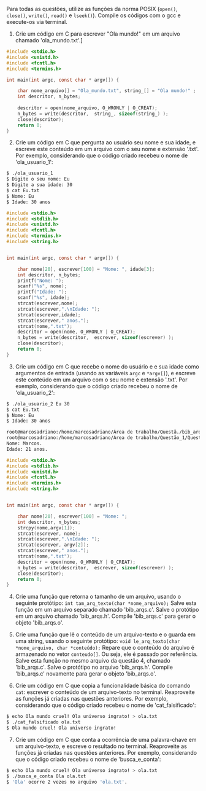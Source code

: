 Para todas as questões, utilize as funções da norma POSIX (`open()`, `close()`, `write()`, `read()` e `lseek()`). Compile os códigos com o gcc e execute-os via terminal.

1. Crie um código em C para escrever "Ola mundo!" em um arquivo chamado 'ola_mundo.txt'.]
```C
#include <stdio.h>
#include <unistd.h> 
#include <fcntl.h> 
#include <termios.h>

int main(int argc, const char * argv[]) {

	char nome_arquivo[] = "Ola_mundo.txt", string_[] = "Ola mundo!" ;
	int descritor, n_bytes;
    
	descritor = open(nome_arquivo, O_WRONLY | O_CREAT);
	n_bytes = write(descritor,  string_, sizeof(string_) );		
	close(descritor);
	return 0;
}

```

2. Crie um código em C que pergunta ao usuário seu nome e sua idade, e escreve este conteúdo em um arquivo com o seu nome e extensão '.txt'. Por exemplo, considerando que o código criado recebeu o nome de 'ola_usuario_1':

```bash
$ ./ola_usuario_1
$ Digite o seu nome: Eu
$ Digite a sua idade: 30
$ cat Eu.txt
$ Nome: Eu
$ Idade: 30 anos
```
```C
#include <stdio.h>
#include <stdlib.h>
#include <unistd.h> 
#include <fcntl.h> 
#include <termios.h>
#include <string.h>


int main(int argc, const char * argv[]) {

	char nome[20], escrever[100] = "Nome: ", idade[3];
	int descritor, n_bytes;
	printf("Nome: ");
	scanf("%s", nome);
	printf("Idade: ");
	scanf("%s", idade);
	strcat(escrever,nome);
	strcat(escrever,".\nIdade: ");
	strcat(escrever,idade);
	strcat(escrever," anos.");
	strcat(nome,".txt");
	descritor = open(nome, O_WRONLY | O_CREAT);
	n_bytes = write(descritor,  escrever, sizeof(escrever) );		
	close(descritor);
	return 0;
}
```

3. Crie um código em C que recebe o nome do usuário e e sua idade como argumentos de entrada (usando as variáveis `argc` e `*argv[]`), e escreve este conteúdo em um arquivo com o seu nome e extensão '.txt'. Por exemplo, considerando que o código criado recebeu o nome de 'ola_usuario_2':

```bash
$ ./ola_usuario_2 Eu 30
$ cat Eu.txt
$ Nome: Eu
$ Idade: 30 anos

root@marcosadriano:/home/marcosadriano/Área de trabalho/Questã./bib_arqs Marcos 21
root@marcosadriano:/home/marcosadriano/Área de trabalho/Questão_1/Questão_3# cat Marcos.txt
Nome: Marcos.
Idade: 21 anos.

```
```C
#include <stdio.h>
#include <stdlib.h>
#include <unistd.h> 
#include <fcntl.h> 
#include <termios.h>
#include <string.h>


int main(int argc, const char * argv[]) {

	char nome[20], escrever[100] = "Nome: ";
	int descritor, n_bytes;
    strcpy(nome,argv[1]);
    strcat(escrever, nome);
    strcat(escrever,".\nIdade: ");
    strcat(escrever, argv[2]);
    strcat(escrever," anos.");
    strcat(nome,".txt");
	descritor = open(nome, O_WRONLY | O_CREAT);
	n_bytes = write(descritor,  escrever, sizeof(escrever) );		
	close(descritor);
	return 0;
}
```


4. Crie uma função que retorna o tamanho de um arquivo, usando o seguinte protótipo: `int tam_arq_texto(char *nome_arquivo);` Salve esta função em um arquivo separado chamado 'bib_arqs.c'. Salve o protótipo em um arquivo chamado 'bib_arqs.h'. Compile 'bib_arqs.c' para gerar o objeto 'bib_arqs.o'.

5. Crie uma função que lê o conteúdo de um arquivo-texto e o guarda em uma string, usando o seguinte protótipo: `void le_arq_texto(char *nome_arquivo, char *conteúdo);` Repare que o conteúdo do arquivo é armazenado no vetor `conteudo[]`. Ou seja, ele é passado por referência. Salve esta função no mesmo arquivo da questão 4, chamado 'bib_arqs.c'. Salve o protótipo no arquivo 'bib_arqs.h'. Compile 'bib_arqs.c' novamente para gerar o objeto 'bib_arqs.o'.

6. Crie um código em C que copia a funcionalidade básica do comando `cat`: escrever o conteúdo de um arquivo-texto no terminal. Reaproveite as funções já criadas nas questões anteriores. Por exemplo, considerando que o código criado recebeu o nome de 'cat_falsificado':

```bash
$ echo Ola mundo cruel! Ola universo ingrato! > ola.txt
$ ./cat_falsificado ola.txt
$ Ola mundo cruel! Ola universo ingrato!
```

7. Crie um código em C que conta a ocorrência de uma palavra-chave em um arquivo-texto, e escreve o resultado no terminal. Reaproveite as funções já criadas nas questões anteriores. Por exemplo, considerando que o código criado recebeu o nome de 'busca_e_conta':

```bash
$ echo Ola mundo cruel! Ola universo ingrato! > ola.txt
$ ./busca_e_conta Ola ola.txt
$ 'Ola' ocorre 2 vezes no arquivo 'ola.txt'.
```
